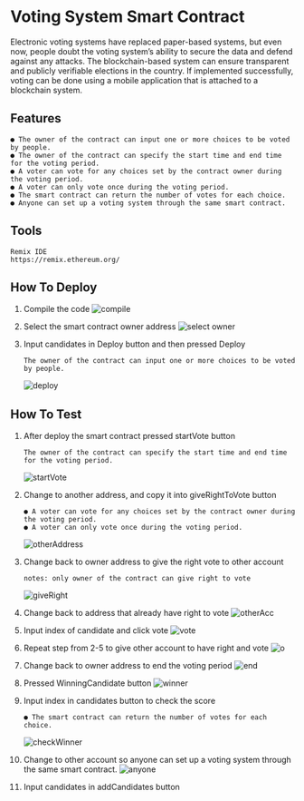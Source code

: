 # Voting System Smart Contract
Electronic voting systems have replaced paper-based systems, but even now, people doubt the
voting system’s ability to secure the data and defend against any attacks. The blockchain-based
system can ensure transparent and publicly verifiable elections in the country. If implemented
successfully, voting can be done using a mobile application that is attached to a blockchain
system.

## Features
```
● The owner of the contract can input one or more choices to be voted by people.
● The owner of the contract can specify the start time and end time for the voting period.
● A voter can vote for any choices set by the contract owner during the voting period.
● A voter can only vote once during the voting period.
● The smart contract can return the number of votes for each choice.
● Anyone can set up a voting system through the same smart contract.
```

## Tools
```
Remix IDE 
https://remix.ethereum.org/
```
## How To Deploy

1. Compile the code 
    ![compile](https://github.com/andresudi/Voting-Smart-Contract/blob/master/assets/compile.png)

2. Select the smart contract owner address
    ![select owner](https://github.com/andresudi/Voting-Smart-Contract/blob/master/assets/select-owner-address.png)

3. Input candidates in Deploy button and then pressed Deploy
    ```
    The owner of the contract can input one or more choices to be voted by people.
    ```
    ![deploy](https://github.com/andresudi/Voting-Smart-Contract/blob/master/assets/deploy.png)

## How To Test 

1. After deploy the smart contract pressed startVote button 
    ```
    The owner of the contract can specify the start time and end time for the voting period.
    ```
    ![startVote](https://github.com/andresudi/Voting-Smart-Contract/blob/master/assets/owner-pressed-startvote.png)

2. Change to another address, and copy it into giveRightToVote button
    ```
    ● A voter can vote for any choices set by the contract owner during the voting period.
    ● A voter can only vote once during the voting period.
    ```
    ![otherAddress](https://github.com/andresudi/Voting-Smart-Contract/blob/master/assets/changer-address.png)

3. Change back to owner address to give the right vote to other account
    ```
    notes: only owner of the contract can give right to vote
    ```
    ![giveRight](https://github.com/andresudi/Voting-Smart-Contract/blob/master/assets/giveRighttoVote-to-other-account.png)

4. Change back to address that already have right to vote
    ![otherAcc](https://github.com/andresudi/Voting-Smart-Contract/blob/master/assets/chnageback-to-RightAddress-to-vote.png)

5. Input index of candidate and click vote
    ![vote](https://github.com/andresudi/Voting-Smart-Contract/blob/master/assets/input-index-in-vote-func.png)

6. Repeat step from 2-5 to give other account to have right and vote
    ![o](https://github.com/andresudi/Voting-Smart-Contract/blob/master/assets/create-another-candidate-from-other-account.png)

7. Change back to owner address to end the voting period
    ![end](https://github.com/andresudi/Voting-Smart-Contract/blob/master/assets/changebackto-owner-account-pressed-endVote.png)

8. Pressed WinningCandidate button 
    ![winner](https://github.com/andresudi/Voting-Smart-Contract/blob/master/assets/pressedWinningCandidate.png)

9. Input index in candidates button to check the score
    ```
    ● The smart contract can return the number of votes for each choice.
    ```
    ![checkWinner](https://github.com/andresudi/Voting-Smart-Contract/blob/master/assets/input-index-candidate-to-see-the-score.png)

10. Change to other account so anyone can set up a voting system through the same smart contract.
    ![anyone](https://github.com/andresudi/Voting-Smart-Contract/blob/master/assets/change-account-if-another-user-want-to-create-another-proposal.png)

11. Input candidates in addCandidates button
